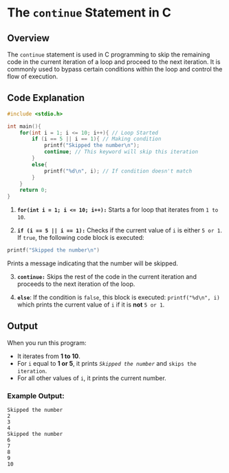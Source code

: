 # The `continue` Statement in C

## Overview

The `continue` statement is used in C programming to skip the remaining code in the current iteration of a loop and proceed to the next iteration. It is commonly used to bypass certain conditions within the loop and control the flow of execution.

## Code Explanation

```c
#include <stdio.h> 

int main(){
    for(int i = 1; i <= 10; i++){ // Loop Started
        if (i == 5 || i == 1){ // Making condition
            printf("Skipped the number\n");
            continue; // This keyword will skip this iteration
        }
        else{
            printf("%d\n", i); // If condition doesn't match
        }
    }
    return 0;
}
```

1. **`for(int i = 1; i <= 10; i++):`** Starts a for loop that iterates from `1 to 10`.

2. **`if (i == 5 || i == 1):`** Checks if the current value of `i` is either `5 or 1`. If `true`, the following code block is executed:
```c
printf("Skipped the number\n")
```
 Prints a message indicating that the number will be skipped.

3. **`continue:`** Skips the rest of the code in the current iteration and proceeds to the next iteration of the loop.

4. **`else`**: If the condition is `false`, this block is executed:
`printf("%d\n", i)` which prints the current value of `i` if it is **not** `5 or 1`.

## Output

When you run this program:

- It iterates from **1 to 10**.
- For `i` equal to **1 or 5**, it prints *`Skipped the number`* and `skips the iteration`.
- For all other values of `i`, it prints the current number.

### Example Output:

```plaintext
Skipped the number
2
3
4
Skipped the number
6
7
8
9
10
```
